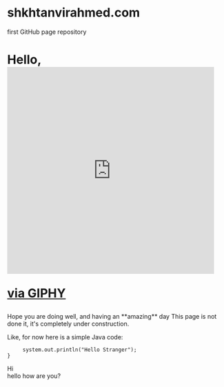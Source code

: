 # shkhtanvirahmed.com
first GitHub page repository

# Hello, <iframe src="https://giphy.com/embed/H9VVXzT1LqDS4jDVf5" width="480" height="480" frameBorder="0" class="giphy-embed" allowFullScreen></iframe><p><a href="https://giphy.com/gifs/Emoji-transparent-H9VVXzT1LqDS4jDVf5">via GIPHY</a></p>

<p>Hope you are doing well, and having an **amazing** day
This page is not done it, it's completely under construction.</p>  
  
  
Like, for now here is a simple Java code:  
 ```public static void main(String args[])  {  
      system.out.println("Hello Stranger");  
 }  
 ```  
Hi  
hello 
how are you?
